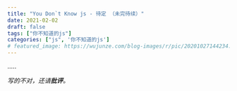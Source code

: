 ```yaml
---
title: "You Don`t Know js - 待定 （未完待续）"
date: 2021-02-02
draft: false
tags: ["你不知道的js"]
categories: ["js", '你不知道的js']
# featured_image: https://wujunze.com/blog-images/r/pic/20201027144234.png
---
```


.....





_写的不对，还请**批评**。_